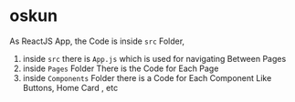 # oskun

As ReactJS App, the Code is inside `src` Folder,

1. inside `src` there is `App.js` which is used for navigating Between Pages
2. inside `Pages` Folder There is the Code for Each Page
3. inside `Components` Folder there is a Code for Each Component Like Buttons, Home Card , etc
